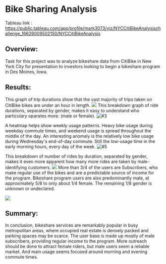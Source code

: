 # Bike Sharing Analysis

Tableau link : https://public.tableau.com/app/profile/mark3073/viz/NYCCitiBikeAnalysischallenge_16626009502150/NYCCitiBikeAnalysis
## Overview:
Task for this project was to analyze bikeshare data from CitiBike in New York City for presentation to investors looking to begin a bikeshare program in Des Moines, Iowa. 

## Results:

This graph of trip durations show that the vast majority of trips taken on CitiBike bikes are under an hour in length.
![](https://user-images.githubusercontent.com/101672943/189011469-ce76ff39-5012-4d5a-8da6-29d2b86b00cd.png)
This breakdown graph of ride durations, separated by gender, makes it easy to understand who particulary oparates more: (male or female).
![#3](https://user-images.githubusercontent.com/101672943/189011765-57661cd0-2ddc-4f62-90d9-b6fd17aafe00.png)

A heatmap helps show weekly usage patterns. Heavy bike usage during weekday commute times, and weekend usage is spread throughout the middle of the day. An interesting anomaly is the relatively low bike usage during Wednesday's end-of-day commute. Still the low-usage time in the early morning hours, every day of the week.
![#5](https://user-images.githubusercontent.com/101672943/189011803-627aef60-2e0e-4b76-87de-894fd5f71e92.png)

This breakdown of number of rides by duration, separated by gender, makes it even more apparent how many more rides are taken by male-identifying customers.
![](https://user-images.githubusercontent.com/101672943/189011822-4e208e4a-7625-4334-b8c8-90c71cf9c615.png)
More than 3/4 of the users are Subscribers, who make regular use of the bikes and are a predictable source of income for the program. Bikeshare program users are also predominantly male, at approximately 5/8 to only about 1/4 female. The remaining 1/8 gender is unknown or undeclared.

![](https://user-images.githubusercontent.com/101672943/189012053-49c80335-b80c-49f5-90c4-7e39186c7431.png)

## Summary:
In conclusion, bikeshare services are remarkably popular in busy metropolitan areas, where occupied real estate is densely packed and parking spaces may be scarce. The user base is made up mostly of male subscribers, providing regular income to the program. More outreach should be done to attract female riders, but male users seem a reliable market. And main usage seems focused around morning and evening commute times.



